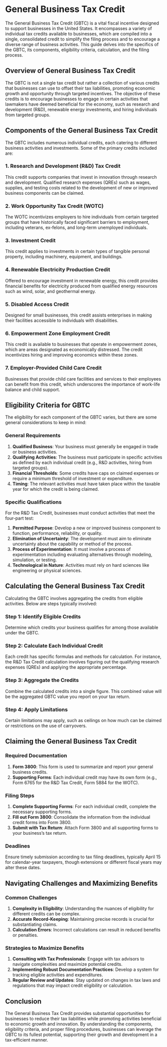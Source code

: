 # General Business Tax Credit

The General Business Tax Credit (GBTC) is a vital fiscal incentive designed to support businesses in the United States. It encompasses a variety of individual tax credits available to businesses, which are compiled into a single, consolidated credit to simplify the filing process and to encourage a diverse range of business activities. This guide delves into the specifics of the GBTC, its components, eligibility criteria, calculation, and the filing process.

## Overview of General Business Tax Credit

The GBTC is not a single tax credit but rather a collection of various credits that businesses can use to offset their tax liabilities, promoting economic growth and opportunity through targeted incentives. The objective of these credits is to encourage businesses to engage in certain activities that lawmakers have deemed beneficial for the economy, such as research and development (R&D), renewable energy investments, and hiring individuals from targeted groups.

## Components of the General Business Tax Credit

The GBTC includes numerous individual credits, each catering to different business activities and investments. Some of the primary credits included are:

### 1. Research and Development (R&D) Tax Credit

This credit supports companies that invest in innovation through research and development. Qualified research expenses (QREs) such as wages, supplies, and testing costs related to the development of new or improved business components can be claimed.

### 2. Work Opportunity Tax Credit (WOTC)

The WOTC incentivizes employers to hire individuals from certain targeted groups that have historically faced significant barriers to employment, including veterans, ex-felons, and long-term unemployed individuals.

### 3. Investment Credit

This credit applies to investments in certain types of tangible personal property, including machinery, equipment, and buildings.

### 4. Renewable Electricity Production Credit

Offered to encourage investment in renewable energy, this credit provides financial benefits for electricity produced from qualified energy resources such as wind, solar, and geothermal energy.

### 5. Disabled Access Credit

Designed for small businesses, this credit assists enterprises in making their facilities accessible to individuals with disabilities.

### 6. Empowerment Zone Employment Credit

This credit is available to businesses that operate in empowerment zones, which are areas designated as economically distressed. The credit incentivizes hiring and improving economics within these zones.

### 7. Employer-Provided Child Care Credit

Businesses that provide child care facilities and services to their employees can benefit from this credit, which underscores the importance of work-life balance and child support.

## Eligibility Criteria for GBTC

The eligibility for each component of the GBTC varies, but there are some general considerations to keep in mind:

### General Requirements

1. **Qualified Business**: Your business must generally be engaged in trade or business activities.
2. **Qualifying Activities**: The business must participate in specific activities as defined by each individual credit (e.g., R&D activities, hiring from targeted groups).
3. **Financial Thresholds**: Some credits have caps on claimed expenses or require a minimum threshold of investment or expenditure.
4. **Timing**: The relevant activities must have taken place within the taxable year for which the credit is being claimed.

### Specific Qualifications

For the R&D Tax Credit, businesses must conduct activities that meet the four-part test:
1. **Permitted Purpose**: Develop a new or improved business component to function, performance, reliability, or quality.
2. **Elimination of Uncertainty**: The development must aim to eliminate uncertainty about the capability or method of the process.
3. **Process of Experimentation**: It must involve a process of experimentation including evaluating alternatives through modeling, simulation, or testing.
4. **Technological in Nature**: Activities must rely on hard sciences like engineering or physical sciences.

## Calculating the General Business Tax Credit

Calculating the GBTC involves aggregating the credits from eligible activities. Below are steps typically involved:

### Step 1: Identify Eligible Credits

Determine which credits your business qualifies for among those available under the GBTC.

### Step 2: Calculate Each Individual Credit

Each credit has specific formulas and methods for calculation. For instance, the R&D Tax Credit calculation involves figuring out the qualifying research expenses (QREs) and applying the appropriate percentage.

### Step 3: Aggregate the Credits

Combine the calculated credits into a single figure. This combined value will be the aggregated GBTC value you report on your tax return.

### Step 4: Apply Limitations

Certain limitations may apply, such as ceilings on how much can be claimed or restrictions on the use of carryovers.

## Claiming the General Business Tax Credit

### Required Documentation

1. **Form 3800**: This form is used to summarize and report your general business credits.
2. **Supporting Forms**: Each individual credit may have its own form (e.g., Form 6765 for the R&D Tax Credit, Form 5884 for the WOTC).

### Filing Steps

1. **Complete Supporting Forms**: For each individual credit, complete the necessary supporting forms.
2. **Fill out Form 3800**: Consolidate the information from the individual credit forms into Form 3800.
3. **Submit with Tax Return**: Attach Form 3800 and all supporting forms to your business’s tax return.

### Deadlines

Ensure timely submission according to tax filing deadlines, typically April 15 for calendar-year taxpayers, though extensions or different fiscal years may alter these dates.

## Navigating Challenges and Maximizing Benefits

### Common Challenges

1. **Complexity in Eligibility**: Understanding the nuances of eligibility for different credits can be complex.
2. **Accurate Record-Keeping**: Maintaining precise records is crucial for substantiating claims.
3. **Calculation Errors**: Incorrect calculations can result in reduced benefits or penalties.

### Strategies to Maximize Benefits

1. **Consulting with Tax Professionals**: Engage with tax advisors to navigate complexities and maximize potential credits.
2. **Implementing Robust Documentation Practices**: Develop a system for tracking eligible activities and expenditures.
3. **Regular Review and Updates**: Stay updated on changes in tax laws and regulations that may impact credit eligibility or calculation.

## Conclusion

The General Business Tax Credit provides substantial opportunities for businesses to reduce their tax liabilities while promoting activities beneficial to economic growth and innovation. By understanding the components, eligibility criteria, and proper filing procedures, businesses can leverage the GBTC to its fullest potential, supporting their growth and development in a tax-efficient manner.